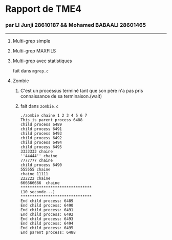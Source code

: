 # Rapport de TME4
### par LI Junji 28610187 && Mohamed BABAALI 28601465
<hr>

1. Multi-grep simple

1. Multi-grep MAXFILS

1. Multi-grep avec statistiques
    
    fait dans `mgrep.c`
1. Zombie
    1. C'est un processus terminé tant que son père n'a pas pris connaissance de sa terminaison.(wait)

    1. fait dans `zombie.c`
        ```shell
        ./zombie chaine 1 2 3 4 5 6 7
        This is parent process 6488
        child process 6489
        child process 6491
        child process 6493
        child process 6492
        child process 6494
        child process 6495
        3333333 chaine
        ''44444'' chaine
        7777777 chaine
        child process 6490
        555555 chaine
        chaine 11111
        222222 chaine
        666666666  chaine
        *******************************
        (10 seconde...)
        *******************************
        End child process: 6489
        End child process: 6490
        End child process: 6491
        End child process: 6492
        End child process: 6493
        End child process: 6494
        End child process: 6495
        End parent process: 6488
        ```